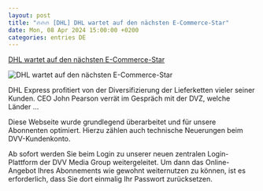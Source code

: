 ```yaml
---
layout: post
title: "🔥🔥🔥 [DHL] DHL wartet auf den nächsten E-Commerce-Star"
date: Mon, 08 Apr 2024 15:00:00 +0200
categories: entries DE
---
```

[DHL wartet auf den nächsten E-Commerce-Star](https://www.dvz.de/unternehmen/kep/detail/news/wer-wird-der-naechste-e-commerce-star-suedostasien-hat-die-besten-aussichten.html)

![DHL wartet auf den nächsten E-Commerce-Star](https://www.dvz.de/typo3conf/ext/sitepackage_dvz/Resources/Public/Images/favicon/favicon.png)

DHL Express profitiert von der Diversifizierung der Lieferketten vieler seiner Kunden. CEO John Pearson verrät im Gespräch mit der DVZ, welche Länder ...

Diese Webseite wurde grundlegend überarbeitet und für unsere Abonnenten optimiert. Hierzu zählen auch technische Neuerungen beim DVV-Kundenkonto.

Ab sofort werden Sie beim Login zu unserer neuen zentralen Login-Plattform der DVV Media Group weitergeleitet. Um dann das Online-Angebot Ihres Abonnements wie gewohnt weiternutzen zu können, ist es erforderlich, dass Sie dort einmalig Ihr Passwort zurücksetzen.

